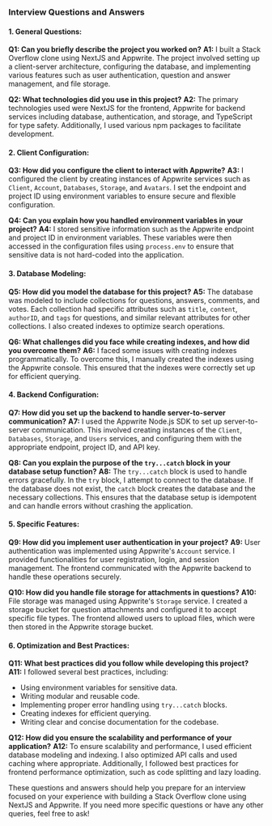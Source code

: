 

### **Interview Questions and Answers**

#### **1. General Questions:**

**Q1: Can you briefly describe the project you worked on?**
**A1:** I built a Stack Overflow clone using NextJS and Appwrite. The project involved setting up a client-server architecture, configuring the database, and implementing various features such as user authentication, question and answer management, and file storage.

**Q2: What technologies did you use in this project?**
**A2:** The primary technologies used were NextJS for the frontend, Appwrite for backend services including database, authentication, and storage, and TypeScript for type safety. Additionally, I used various npm packages to facilitate development.

#### **2. Client Configuration:**

**Q3: How did you configure the client to interact with Appwrite?**
**A3:** I configured the client by creating instances of Appwrite services such as `Client`, `Account`, `Databases`, `Storage`, and `Avatars`. I set the endpoint and project ID using environment variables to ensure secure and flexible configuration.

**Q4: Can you explain how you handled environment variables in your project?**
**A4:** I stored sensitive information such as the Appwrite endpoint and project ID in environment variables. These variables were then accessed in the configuration files using `process.env` to ensure that sensitive data is not hard-coded into the application.

#### **3. Database Modeling:**

**Q5: How did you model the database for this project?**
**A5:** The database was modeled to include collections for questions, answers, comments, and votes. Each collection had specific attributes such as `title`, `content`, `authorID`, and `tags` for questions, and similar relevant attributes for other collections. I also created indexes to optimize search operations.

**Q6: What challenges did you face while creating indexes, and how did you overcome them?**
**A6:** I faced some issues with creating indexes programmatically. To overcome this, I manually created the indexes using the Appwrite console. This ensured that the indexes were correctly set up for efficient querying.

#### **4. Backend Configuration:**

**Q7: How did you set up the backend to handle server-to-server communication?**
**A7:** I used the Appwrite Node.js SDK to set up server-to-server communication. This involved creating instances of the `Client`, `Databases`, `Storage`, and `Users` services, and configuring them with the appropriate endpoint, project ID, and API key.

**Q8: Can you explain the purpose of the `try...catch` block in your database setup function?**
**A8:** The `try...catch` block is used to handle errors gracefully. In the `try` block, I attempt to connect to the database. If the database does not exist, the `catch` block creates the database and the necessary collections. This ensures that the database setup is idempotent and can handle errors without crashing the application.

#### **5. Specific Features:**

**Q9: How did you implement user authentication in your project?**
**A9:** User authentication was implemented using Appwrite's `Account` service. I provided functionalities for user registration, login, and session management. The frontend communicated with the Appwrite backend to handle these operations securely.

**Q10: How did you handle file storage for attachments in questions?**
**A10:** File storage was managed using Appwrite's `Storage` service. I created a storage bucket for question attachments and configured it to accept specific file types. The frontend allowed users to upload files, which were then stored in the Appwrite storage bucket.

#### **6. Optimization and Best Practices:**

**Q11: What best practices did you follow while developing this project?**
**A11:** I followed several best practices, including:
- Using environment variables for sensitive data.
- Writing modular and reusable code.
- Implementing proper error handling using `try...catch` blocks.
- Creating indexes for efficient querying.
- Writing clear and concise documentation for the codebase.

**Q12: How did you ensure the scalability and performance of your application?**
**A12:** To ensure scalability and performance, I used efficient database modeling and indexing. I also optimized API calls and used caching where appropriate. Additionally, I followed best practices for frontend performance optimization, such as code splitting and lazy loading.

These questions and answers should help you prepare for an interview focused on your experience with building a Stack Overflow clone using NextJS and Appwrite. If you need more specific questions or have any other queries, feel free to ask!
